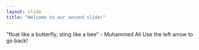 ```yaml
---
layout: slide
title: "Welcome to our second slide!"
---
```

"float like a butterfly, sting like a bee" - Muhammed Ali
Use the left arrow to go back!








